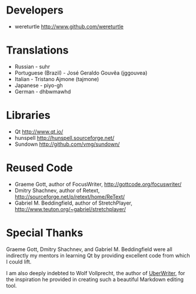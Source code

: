 Developers
==========

* wereturtle <http://www.github.com/wereturtle>

Translations
============

* Russian - suhr
* Portuguese (Brazil) - José Geraldo Gouvêa (jggouvea)
* Italian - Tristano Ajmone (tajmone)
* Japanese - piyo-gh
* German - dhbwmawhd

Libraries
=========

* Qt <http://www.qt.io/>
* hunspell <http://hunspell.sourceforge.net/>
* Sundown <http://github.com/vmg/sundown/>

Reused Code
===========

* Graeme Gott, author of FocusWriter,
  <http://gottcode.org/focuswriter/>
* Dmitry Shachnev, author of Retext,
  <http://sourceforge.net/p/retext/home/ReText/>
* Gabriel M. Beddingfield, author of StretchPlayer,
  <http://www.teuton.org/~gabriel/stretchplayer/>

Special Thanks
==============

Graeme Gott, Dmitry Shachnev, and Gabriel M. Beddingfield were all indirectly my mentors in learning Qt by providing excellent code from which I could lift.

I am also deeply indebted to Wolf Vollprecht, the author of [UberWriter](http://uberwriter.wolfvollprecht.de/), for the inspiration he provided in creating such a beautiful Markdown editing tool.
